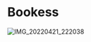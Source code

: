 # Bookess

![IMG_20220421_222038](https://user-images.githubusercontent.com/47208399/230859985-e6e84b38-763b-4fb5-934e-8f4e8c95ec7f.jpg)
